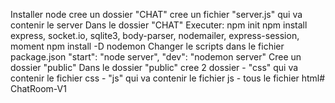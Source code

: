 Installer node
cree un dossier "CHAT"
cree un fichier "server.js" qui va contenir le server
Dans le dossier "CHAT" Executer:
    npm init
    npm install express, socket.io, sqlite3, body-parser, nodemailer, express-session, moment
    npm install -D nodemon
Changer le scripts dans le fichier package.json
    "start": "node server",
    "dev": "nodemon server"
Cree un dossier "public"
Dans le dossier "public" cree 2 dossier
    - "css" qui va contenir le fichier css
    - "js" qui va contenir le fichier js
    - tous le fichier html#   C h a t R o o m - V 1  
 